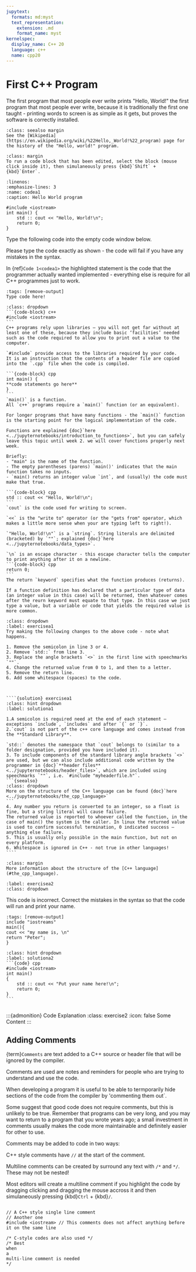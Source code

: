 ```yaml
---
jupytext:
  formats: md:myst
  text_representation:
    extension: .md
    format_name: myst
kernelspec:
  display_name: C++ 20
  language: c++
  name: cpp20
---
```


# First C++ Program

The first program that most people ever write prints "Hello, World!" the first program that most people ever write, because it is traditionally the first one taught - printing words to screen is as simple as it gets, but proves the software is correctly installed.

```{Admonition} History of the Hello World Program
:class: seealso margin
See the [Wikipedia](https://en.wikipedia.org/wiki/%22Hello,_World!%22_program) page for the history of the "Hello, world!" program.
```


```{tip}
:class: margin
To run a code block that has been edited, select the block (mouse click inside it), then simulaneously press {kbd}`Shift` + {kbd}`Enter`. 
```
```{code-block} cpp
:linenos: 
:emphasize-lines: 3
:name: codea1
:caption: Hello World program

#include <iostream>
int main() {
	std :: cout << "Hello, World!\n";
	return 0;
}
```
Type the following code into the empty code window below.

Please type the code exactly as shown - the code will fail if you have any mistakes in the syntax. 

In {ref}`Code 1<codea1>` the highlighted statement is the code that the programmer actually wanted implemented - everything else is require for all C++ programmes just to work.

```{code-cell} c++
:tags: [remove-output]
Type code here!
```

````{admonition} Code Explanation
:class: dropdown
```{code-block} c++
#include <iostream>
```
C++ programs rely upon libraries – you will not get far without at least one of these, because they include basic ‘facilities’ needed such as the code required to allow you to print out a value to the computer.

`#include` provide access to the libraries required by your code.
It is an instruction that the contents of a header file are copied into the `.cpp` file when the code is compiled.

```{code-block} cpp
int main() {
**code statements go here**
}
```
`main()` is a function.
All `c++` programs require a `main()` function (or an equivalent).

For longer programs that have many functions - the `main()` function is the starting point for the logical implementation of the code.

Functions are explained {doc}`here <../jupyternotebooks/introduction_to_functions>`, but you can safely leave this topic until week 2. we will cover functions properly next week. 

Briefly:
- "main" is the name of the function.
- The empty parentheses (parens) `main()' indicates that the main function takes no inputs.
- `main() returns an integer value `int`, and (usually) the code must make that true.

```{code-block} cpp
std :: cout << "Hello, World!\n";
```
`cout` is the code used for writing to screen.

`<<` is the "write to" operator (or the "gets from" operator, which makes a little more sense when your are typing left to right!).

`"Hello, World!\n"` is a `string`. String literals are delimited (bracketed) by `""`; explained {doc}`here <../jupyternotebooks/data_types>`.

`\n` is an escape character - this escape character tells the computer to print anything after it on a newline. 
```{code-block} cpp
return 0;
```
The return `keyword` specifies what the function produces (returns).

If a function definition has declared that a particular type of data (an integer value in this case) will be returned, then whatever comes after the reurn keyword must equate to that type. In this case we just type a value, but a variable or code that yields the required value is more common.

````

`````{exercise} 
:class: dropdown
:label: exercisea1
Try making the following changes to the above code - note what happens.

1. Remove the semicolon in line 3 or 4. 
2. Remove `std::` from line 3.
3. Replace the angle brackets `<>` in the first line with speechmarks `""`.
4. Change the returned value from 0 to 1, and then to a letter.
5. Remove the return line.
6. Add some whitespace (spaces) to the code.



````{solution} exercisea1 
:class: hint dropdown
:label: solutiona1

1.A semicolon is required need at the end of each statement – exceptions `include`, `includes` and after `{` or `}`. 
2.`cout` is not part of the c++ core language and comes instead from the **Standard Library**. 

`std::` denotes the namespace that `cout` belongs to (similar to a folder designation, provided you have included it). 
3. To include components of the standard library angle brackets `<>` are used, but we can also include additional code written by the programmer in {doc}`**header files** <../jupyternotebooks/header_files>`, which are included using speechmarks `""`, i.e. `#include "myheaderfile.h"`.
```{seealso}
:class: dropdown
More on the structure of the C++ language can be found {doc}`here <../jupyternotebooks/the_cpp_language>`
```
4. Any number you return is converted to an integer, so a float is fine, but a string literal will cause failure. 
The returned value is reported to whoever called the function, in the case of main() the system is the caller. In linux the returned value is used to confirm successful termination, 0 indicated success – anything else failure.
5. This is usually only possible in the main function, but not on every platform.
6. Whitespace is ignored in C++ - not true in other languages!
````
`````

```{seealso}
:class: margin
More information about the structure of the [C++ language](#the_cpp_language).
```




`````{exercise-start}
:label: exercisea2
:class: dropdown
`````
This code is incorrect. Correct the mistakes in the syntax so that the code will run and print your name.
````{code-cell} cpp
:tags: [remove-output]
include "iostreams"
main(){
cout << "my name is, \n"
return "Peter";
}
````
````{solution} exercisea2
:class: hint dropdown
:label: solutiona2
```{code} cpp
#include <iostream>
int main()
{
	std :: cout << "Put your name here!\n";
	return 0;
}
```
````
`````{exercise-end}
`````

:::{admonition} Code Explanation
:class: exercise2
:icon: false
Some Content
:::

## Adding Comments

{term}`Comments` are text added to a C++ source or header file that will be ignored by the compiler.

Comments are used are notes and reminders for people who are trying to understand and use the code.

When developing a program it is useful to be able to termporarily hide sections of the code from the compiler by 'commenting them out`.

Some suggest that good code does not require comments, but this is unlikely to be true. Remember that programs can be very long, and you may want to return to a program that you wrote years ago; a small investment in comments usually makes the code more maintainable and definitely easier for other to use.

Comments may be added to code in two ways:

C++ style comments have `//` at the start of the comment.

Multiline comments can be created by surround any text with `/*` and `*/`. These may not be nested!

Most editors will create a multiline comment if you highlight the code by dragging clicking and dragging the mouse accross it and then simulaneously pressing {kbd}`Ctrl` + {kbd}`/`.

```{code-block} cpp

// A C++ style single line comment
// Another one
#include <iostream> // This comments does not affect anything before it on the same line

/* C-style codes are also used */
/* Best 
when 
a 
multi-line comment is needed
*/

```


<!-- 
```{admonition}  An extra exercise
:class: extra-credit
An "extra credit" exercise is presented here.
```

```{admonition}  Useful-Link
:class: tip
An "extra credit" exercise is presented here.
```

```{admonition}  {fa}`check` Title
:class: note
An "extra credit" exercise is presented here.
``` -->
